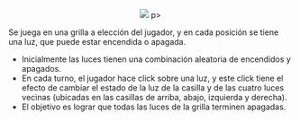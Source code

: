 <p align="center">
    <img src="https://github.com/frderickk/LightsOut/blob/master/src/externalMedia/Iightsout-screen1.png">
p>

Se juega en una grilla a elección del jugador, y en cada posición se tiene una luz, que puede estar 
encendida o apagada. 

* Inicialmente las luces tienen una combinación aleatoria de encendidos y apagados. 
* En cada turno, el jugador hace click sobre una luz, y este click tiene el efecto de 
cambiar el estado de la luz de la casilla y de las cuatro luces vecinas (ubicadas en las 
casillas de arriba, abajo, izquierda y derecha). 
* El objetivo es lograr que todas las luces de la grilla terminen apagadas.
